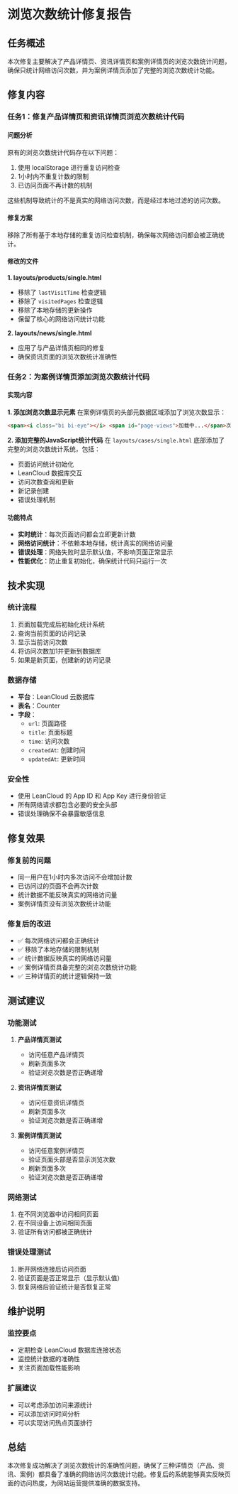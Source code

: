 # 浏览次数统计修复报告

## 任务概述

本次修复主要解决了产品详情页、资讯详情页和案例详情页的浏览次数统计问题，确保只统计网络访问次数，并为案例详情页添加了完整的浏览次数统计功能。

## 修复内容

### 任务1：修复产品详情页和资讯详情页浏览次数统计代码

#### 问题分析
原有的浏览次数统计代码存在以下问题：
1. 使用 localStorage 进行重复访问检查
2. 1小时内不重复计数的限制
3. 已访问页面不再计数的机制

这些机制导致统计的不是真实的网络访问次数，而是经过本地过滤的访问次数。

#### 修复方案
移除了所有基于本地存储的重复访问检查机制，确保每次网络访问都会被正确统计。

#### 修改的文件

**1. layouts/products/single.html**
- 移除了 `lastVisitTime` 检查逻辑
- 移除了 `visitedPages` 检查逻辑
- 移除了本地存储的更新操作
- 保留了核心的网络访问统计功能

**2. layouts/news/single.html**
- 应用了与产品详情页相同的修复
- 确保资讯页面的浏览次数统计准确性

### 任务2：为案例详情页添加浏览次数统计代码

#### 实现内容

**1. 添加浏览次数显示元素**
在案例详情页的头部元数据区域添加了浏览次数显示：
```html
<span><i class="bi bi-eye"></i> <span id="page-views">加载中...</span>次浏览</span>
```

**2. 添加完整的JavaScript统计代码**
在 `layouts/cases/single.html` 底部添加了完整的浏览次数统计系统，包括：
- 页面访问统计初始化
- LeanCloud 数据库交互
- 访问次数查询和更新
- 新记录创建
- 错误处理机制

#### 功能特点
- **实时统计**：每次页面访问都会立即更新计数
- **网络访问统计**：不依赖本地存储，统计真实的网络访问量
- **错误处理**：网络失败时显示默认值，不影响页面正常显示
- **性能优化**：防止重复初始化，确保统计代码只运行一次

## 技术实现

### 统计流程
1. 页面加载完成后初始化统计系统
2. 查询当前页面的访问记录
3. 显示当前访问次数
4. 将访问次数加1并更新到数据库
5. 如果是新页面，创建新的访问记录

### 数据存储
- **平台**：LeanCloud 云数据库
- **表名**：Counter
- **字段**：
  - `url`: 页面路径
  - `title`: 页面标题
  - `time`: 访问次数
  - `createdAt`: 创建时间
  - `updatedAt`: 更新时间

### 安全性
- 使用 LeanCloud 的 App ID 和 App Key 进行身份验证
- 所有网络请求都包含必要的安全头部
- 错误处理确保不会暴露敏感信息

## 修复效果

### 修复前的问题
- 同一用户在1小时内多次访问不会增加计数
- 已访问过的页面不会再次计数
- 统计数据不能反映真实的网络访问量
- 案例详情页没有浏览次数统计功能

### 修复后的改进
- ✅ 每次网络访问都会正确统计
- ✅ 移除了本地存储的限制机制
- ✅ 统计数据反映真实的网络访问量
- ✅ 案例详情页具备完整的浏览次数统计功能
- ✅ 三种详情页的统计逻辑保持一致

## 测试建议

### 功能测试
1. **产品详情页测试**
   - 访问任意产品详情页
   - 刷新页面多次
   - 验证浏览次数是否正确递增

2. **资讯详情页测试**
   - 访问任意资讯详情页
   - 刷新页面多次
   - 验证浏览次数是否正确递增

3. **案例详情页测试**
   - 访问任意案例详情页
   - 验证页面头部是否显示浏览次数
   - 刷新页面多次
   - 验证浏览次数是否正确递增

### 网络测试
1. 在不同浏览器中访问相同页面
2. 在不同设备上访问相同页面
3. 验证所有访问都被正确统计

### 错误处理测试
1. 断开网络连接后访问页面
2. 验证页面是否正常显示（显示默认值）
3. 恢复网络后验证统计是否恢复正常

## 维护说明

### 监控要点
- 定期检查 LeanCloud 数据库连接状态
- 监控统计数据的准确性
- 关注页面加载性能影响

### 扩展建议
- 可以考虑添加访问来源统计
- 可以添加访问时间分析
- 可以实现访问热点页面排行

## 总结

本次修复成功解决了浏览次数统计的准确性问题，确保了三种详情页（产品、资讯、案例）都具备了准确的网络访问次数统计功能。修复后的系统能够真实反映页面的访问热度，为网站运营提供准确的数据支持。
